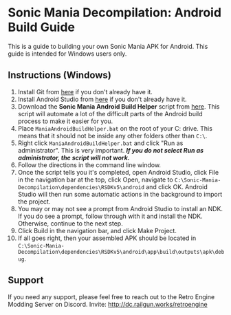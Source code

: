 # Sonic Mania Decompilation: Android Build Guide

This is a guide to building your own Sonic Mania APK for Android. This guide is intended for Windows users only.

## Instructions (Windows)

1. Install Git from [here](https://gitforwindows.org/) if you don't already have it.
2. Install Android Studio from [here](https://developer.android.com/studio) if you don't already have it.
3. Download the **Sonic Mania Android Build Helper** script from [here](https://github.com/MisterSheeple/Sonic-Mania-Android-Build-Guide/raw/main/ManiaAndroidBuildHelper.bat). This script will automate a lot of the difficult parts of the Android build process to make it easier for you.
4. Place `ManiaAndroidBuildHelper.bat` on the root of your C: drive. This means that it should not be inside any other folders other than `C:\`.
5. Right click `ManiaAndroidBuildHelper.bat` and click "Run as administrator". This is very important. ***If you do not select Run as administrator, the script will not work.***
6. Follow the directions in the command line window.
7. Once the script tells you it's completed, open Android Studio, click File in the navigation bar at the top, click Open, navigate to `C:\Sonic-Mania-Decompilation\dependencies\RSDKv5\android` and click OK. Android Studio will then run some automatic actions in the background to import the project.
8. You may or may not see a prompt from Android Studio to install an NDK. If you do see a prompt, follow through with it and install the NDK. Otherwise, continue to the next step.
9. Click Build in the navigation bar, and click Make Project.
10. If all goes right, then your assembled APK should be located in `C:\Sonic-Mania-Decompilation\dependencies\RSDKv5\android\app\build\outputs\apk\debug`.

## Support

If you need any support, please feel free to reach out to the Retro Engine Modding Server on Discord. Invite: http://dc.railgun.works/retroengine
